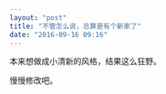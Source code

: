 ```yaml
---
layout: "post"
title: "不管怎么说，总算是有个新家了"
date: "2016-09-16 09:16"
---
```


本来想做成小清新的风格，结果这么狂野。

慢慢修改吧。
